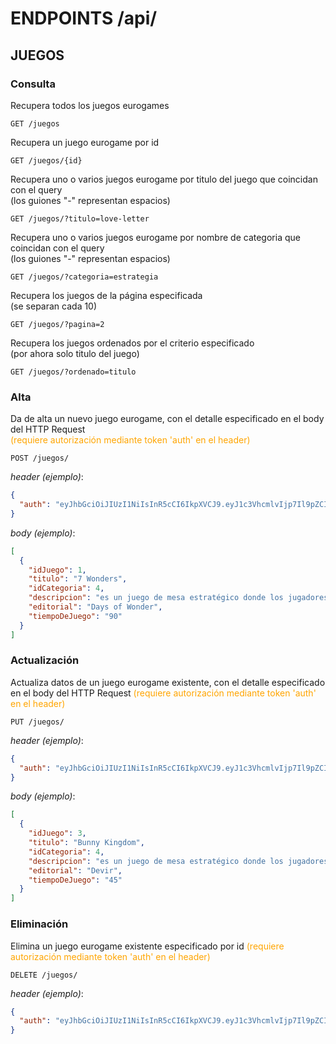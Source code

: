 # ENDPOINTS /api/

## JUEGOS

### Consulta

Recupera todos los juegos eurogames

```http
GET /juegos
```

Recupera un juego eurogame por id

```http
GET /juegos/{id}
```

Recupera uno o varios juegos eurogame por titulo del juego que coincidan con el query <br>
(los guiones "-" representan espacios)

```http
GET /juegos/?titulo=love-letter
```

Recupera uno o varios juegos eurogame por nombre de categoria que coincidan con el query <br>
(los guiones "-" representan espacios)

```http
GET /juegos/?categoria=estrategia
```

Recupera los juegos de la página especificada <br>
(se separan cada 10)

```http
GET /juegos/?pagina=2
```

Recupera los juegos ordenados por el criterio especificado <br>
(por ahora solo titulo del juego)

```http
GET /juegos/?ordenado=titulo
```

### Alta

Da de alta un nuevo juego eurogame, con el detalle especificado en el body del HTTP Request <br>
<span style="color: orange;">(requiere autorización mediante token 'auth' en el header)</span>

```http
POST /juegos/
```

_header (ejemplo)_:

```json
{
  "auth": "eyJhbGciOiJIUzI1NiIsInR5cCI6IkpXVCJ9.eyJ1c3VhcmlvIjp7Il9pZCI6IjY2NzliZGIzYWYzODcwODJmZjg5MmJhMCIsImVtYWlsIjoia2FyaW5hQGdtYWlsLmNvbSJ9LCJpYXQiOjE3MTkyNTk1NDAsImV4cCI6MTcxOTI2MDE0MH0.HC5j33XWzavSXX_yZCxS0rgs7ajah4zT2z5yWZNsGf4"
}
```

_body (ejemplo)_:

```json
[
  {
    "idJuego": 1,
    "titulo": "7 Wonders",
    "idCategoria": 4,
    "descripcion": "es un juego de mesa estratégico donde los jugadores desarrollan una civilización a lo largo de tres eras, construyendo estructuras, comercializando recursos y erigiendo maravillas para obtener la mayor cantidad de puntos de victoria.",
    "editorial": "Days of Wonder",
    "tiempoDeJuego": "90"
  }
]
```

### Actualización

Actualiza datos de un juego eurogame existente, con el detalle especificado en el body del HTTP Request
<span style="color: orange;">(requiere autorización mediante token 'auth' en el header)</span>

```http
PUT /juegos/
```

_header (ejemplo)_:

```json
{
  "auth": "eyJhbGciOiJIUzI1NiIsInR5cCI6IkpXVCJ9.eyJ1c3VhcmlvIjp7Il9pZCI6IjY2NzliZGIzYWYzODcwODJmZjg5MmJhMCIsImVtYWlsIjoia2FyaW5hQGdtYWlsLmNvbSJ9LCJpYXQiOjE3MTkyNTk1NDAsImV4cCI6MTcxOTI2MDE0MH0.HC5j33XWzavSXX_yZCxS0rgs7ajah4zT2z5yWZNsGf4"
}
```

_body (ejemplo)_:

```json
[
  {
    "idJuego": 3,
    "titulo": "Bunny Kingdom",
    "idCategoria": 4,
    "descripcion": "es un juego de mesa estratégico donde los jugadores controlan clanes de conejos para expandir su reino, construir ciudades y recolectar recursos para obtener la mayor cantidad de puntos de victoria.",
    "editorial": "Devir",
    "tiempoDeJuego": "45"
  }
]
```

### Eliminación

Elimina un juego eurogame existente especificado por id
<span style="color: orange;">(requiere autorización mediante token 'auth' en el header)</span>

```http
DELETE /juegos/
```

_header (ejemplo)_:

```json
{
  "auth": "eyJhbGciOiJIUzI1NiIsInR5cCI6IkpXVCJ9.eyJ1c3VhcmlvIjp7Il9pZCI6IjY2NzliZGIzYWYzODcwODJmZjg5MmJhMCIsImVtYWlsIjoia2FyaW5hQGdtYWlsLmNvbSJ9LCJpYXQiOjE3MTkyNTk1NDAsImV4cCI6MTcxOTI2MDE0MH0.HC5j33XWzavSXX_yZCxS0rgs7ajah4zT2z5yWZNsGf4"
}
```
